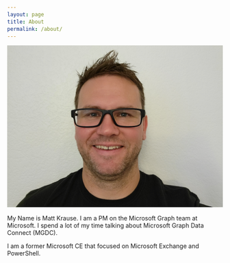 ```yaml
---
layout: page
title: About
permalink: /about/
---
```


![Picture of me](/assets/Me.jpg)

My Name is Matt Krause. I am a PM on the Microsoft Graph team at Microsoft. I spend a lot of my time talking about Microsoft Graph Data Connect (MGDC).

I am a former Microsoft CE that focused on Microsoft Exchange and PowerShell.
